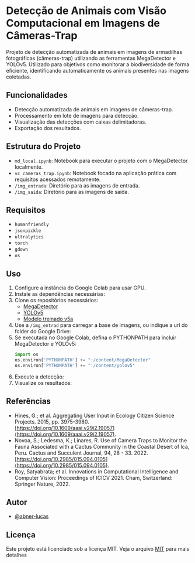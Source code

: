 # Detecção de Animais com Visão Computacional em Imagens de Câmeras-Trap
Projeto de detecção automatizada de animais em imagens de armadilhas fotográficas (câmeras-trap) utilizando as ferramentas MegaDetector e YOLOv5. Utilizado para objetivos como monitorar a biodiversidade de forma eficiente, identificando automaticamente os animais presentes nas imagens coletadas.

## Funcionalidades
- Detecção automatizada de animais em imagens de câmeras-trap.
- Processamento em lote de imagens para detecção.
- Visualização das detecções com caixas delimitadoras.
- Exportação dos resultados.

## Estrutura do Projeto
- `md_local.ipynb`: Notebook para executar o projeto com o MegaDetector localmente.
- `vc_cameras_trap.ipynb`: Notebook focado na aplicação prática com requisitos acessados remotamente.
- `/img_entrada`: Diretório para as imagens de entrada.
- `/img_saida`: Diretório para as imagens de saída.

## Requisitos
- `humanfriendly`
- `jsonpickle`
- `ultralytics`
- `torch`
- `gdown`
- `os`

## Uso
1. Configure a instância do Google Colab para usar GPU.
2. Instale as dependências necessárias:
3. Clone os repositórios necessários:
   - [MegaDetector](https://github.com/agentmorris/MegaDetector.git)
   - [YOLOv5](https://github.com/ultralytics/yolov5)
   - [Modelo treinado v5a](https://github.com/agentmorris/MegaDetector/releases/download/v5.0/md_v5a.0.0.pt)
4. Use a `/img_entrad` para carregar a base de imagens, ou indique a url do folder do Google Drive:
5. Se executada no Google Colab, defina o PYTHONPATH para incluir MegaDetector e YOLOv5:
   ```python
   import os
   os.environ['PYTHONPATH'] += ":/content/MegaDetector"
   os.environ['PYTHONPATH'] += ":/content/yolov5"
   ```
6. Execute a detecção:
7. Visualize os resultados:

## Referências
- Hines, G.; et al. Aggregating User Input in Ecology Citizen Science Projects. 2015, pp. 3975-3980. [https://doi.org/10.1609/aaai.v29i2.19057](https://doi.org/10.1609/aaai.v29i2.19057).
- Novoa, S.; Ledesma, K.; Linares, R. Use of Camera Traps to Monitor the Fauna Associated with a Cactus Community in the Coastal Desert of Ica, Peru. Cactus and Succulent Journal, 94, 28 - 33. 2022. [https://doi.org/10.2985/015.094.0105](https://doi.org/10.2985/015.094.0105).
- Roy, Satyabrata; et al. Innovations in Computational Intelligence and Computer Vision: Proceedings of ICICV 2021. Cham, Switzerland: Springer Nature, 2022.

## Autor
- [@abner-lucas](https://github.com/abner-lucas)
  
## Licença
Este projeto está licenciado sob a licença MIT. Veja o arquivo [MIT](https://choosealicense.com/licenses/mit/) para mais detalhes
